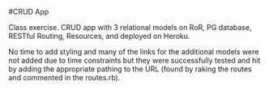 #CRUD App

Class exercise. CRUD app with 3 relational models on RoR, PG database, RESTful Routing, Resources, and deployed on Heroku. 

No time to add styling and many of the links for the additional models were not added due to time constraints but they were successfully tested and hit by adding the appropriate pathing to the URL (found by raking the routes and commented in the routes.rb).